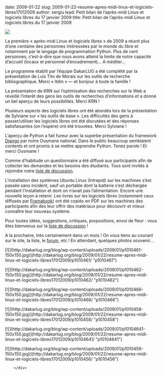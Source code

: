 date: 2009-01-22
slug: 2009-01-22-resume-apres-midi-linux-et-logiciels-libres17012009
author: sergiu
lead: Petit bilan de l’après-midi Linux et logiciels libres du 17 janvier 2009
title: Petit bilan de l’après-midi Linux et logiciels libres du 17 janvier 2009


[![](undefined)](undefined)

    

La première « après-midi Linux et logiciels libres » de 2009 a
réunit plus d’une centaine des personnes intéressées par le monde du
libre et notamment par le langage de programmation Python. Plus de cent
personnes, c’est-à-dire que nous avons atteint la limite de notre
capacité d’accueil (locaux et personnel d’encadrement)… A&nbsp;méditer…

Le programme établit par l’équipe DakarLUG a été complété par la
présentation de Luis Tito de Morais sur les outils de recherche
bibliographique. Merci « ltdm » — et bonjour à toute la famille&nbsp;!

La présentation de <span class="caps">KRN</span> sur l’optimisation des recherches sur le Web
a réveillé l’interêt des gens les outils de recherches d’informations
et a donné un bel aperçu de leurs possibilités. Merci <span class="caps">KRN</span>&nbsp;!

Plusieurs aspects des logiciels libres ont été abordés lors de la
présentation de Sylviane sur « les outils de base ». Les difficultés
des gens à passer/utiliser les logiciels libres ont été discutées et
des réponses satisfaisantes (on l’espère) ont été trouvées. Merci
Sylviane&nbsp;!

L’aperçu de Python a fait fureur avec la superbe présentation du framework [Django](http://www.djangoproject.com/)
par notre Ousmane national. Dans le public beaucoup semblaient contents
et ont promis à se mettre apprendre Python. Tenez parole ! Et merci
Ousmane&nbsp;!

Comme d’habitude un questionnaire a été diffusé aux participants
afin de collecter les demandes et les besoins des étudiants. Tous sont
invités à rejoindre notre [liste de discussion](http://dakarlug.org/cgi-bin/mailman/listinfo/libre).

L’installation des systèmes Ubuntu Linux (Intrepid) sur les machines
s’est passée sans incident, sauf un portable dont la batterie s’est
déchargée pendant l’installation et dont on n’avait pas l’alimentation.
Encore une nouvelle leçon à retenir. Les livres sur les logiciels
libres (notamment ceux diffusés par [Framabook](http://framabook.org/))
ont été copiés en <span class="caps">PDF</span> sur les machines des participants afin des leur
offrir des matériaux pour découvrir et mieux connaître leur nouveau&nbsp;système.

Pour toutes idées, suggestions, critiques, propositions, envoi de fleur : vous êtes bienvenus sur la [liste de discussion](http://dakarlug.org/cgi-bin/mailman/listinfo/libre "Liste de discussions de DakarLug")&nbsp;!

A la prochaine, très certainement dans un mois ! On vous tiens au courant sur le site, la liste, le [forum](http://dakarlug.org/forum), etc ! En attendant, quelques photos&nbsp;souvenir…

<div class="gallery"><dl class="gallery-item">
			<dt class="gallery-icon">
				[![](http://dakarlug.org/blog/wp-content/uploads/2009/01/p1010461-150x150.jpg)](http://dakarlug.org/blog/2009/01/22/resume-apres-midi-linux-et-logiciels-libres17012009/p1010461/ "p1010461")
			</dt></dl><dl class="gallery-item">
			<dt class="gallery-icon">
				[![](http://dakarlug.org/blog/wp-content/uploads/2009/01/p1010462-150x150.jpg)](http://dakarlug.org/blog/2009/01/22/resume-apres-midi-linux-et-logiciels-libres17012009/p1010462/ "p1010462")
			</dt></dl><dl class="gallery-item">
			<dt class="gallery-icon">
				[![](http://dakarlug.org/blog/wp-content/uploads/2009/01/p1010466-150x150.jpg)](http://dakarlug.org/blog/2009/01/22/resume-apres-midi-linux-et-logiciels-libres17012009/p1010466/ "p1010466")
			</dt></dl>
<dl class="gallery-item">
			<dt class="gallery-icon">
				[![](http://dakarlug.org/blog/wp-content/uploads/2009/01/p1010458-150x150.jpg)](http://dakarlug.org/blog/2009/01/22/resume-apres-midi-linux-et-logiciels-libres17012009/p1010458/ "p1010458")
			</dt></dl><dl class="gallery-item">
			<dt class="gallery-icon">
				[![](http://dakarlug.org/blog/wp-content/uploads/2009/01/p10104641-150x150.jpg)](http://dakarlug.org/blog/2009/01/22/resume-apres-midi-linux-et-logiciels-libres17012009/p10104641/ "p10104641")
			</dt></dl><dl class="gallery-item">
			<dt class="gallery-icon">
				[![](http://dakarlug.org/blog/wp-content/uploads/2009/01/p1010456-150x150.jpg)](http://dakarlug.org/blog/2009/01/22/resume-apres-midi-linux-et-logiciels-libres17012009/p1010456/ "p1010456")
			</dt></dl>

		</div>

    